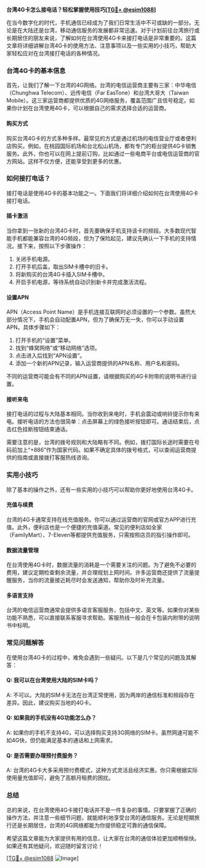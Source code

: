 **台湾4G卡怎么接电话？轻松掌握使用技巧[[TG💪+ @esim1088](https://t.me/s/esim1088)]**

在当今数字化的时代，手机通信已经成为了我们日常生活中不可或缺的一部分。无论是在大陆还是台湾，移动通信服务的发展都非常迅速。对于计划前往台湾旅行或长期居住的朋友来说，了解如何在台湾使用4G卡来接打电话是非常重要的。这篇文章将详细讲解台湾4G卡的使用方法、注意事项以及一些实用的小技巧，帮助大家轻松应对在台湾接打电话的各种情况。

### 台湾4G卡的基本信息

首先，让我们了解一下台湾的4G网络。台湾的电信运营商主要有三家：中华电信（Chunghwa Telecom）、远传电信（Far EasTone）和台湾大哥大（Taiwan Mobile）。这三家运营商都提供优质的4G网络服务，覆盖范围广且信号稳定。如果你计划在台湾使用4G卡，可以根据自己的需求选择合适的运营商。

#### 购买方式

购买台湾4G卡的方式多种多样。最常见的方式是通过机场的电信营业厅或者便利店购买。例如，在桃园国际机场和台北松山机场，都有专门的柜台提供4G卡销售服务。此外，你也可以在网上提前订购，比如通过一些电商平台或电信运营商的官方网站。这样不仅方便，还能享受到更多的优惠。

### 如何接打电话？

接打电话是使用4G卡的基本功能之一。下面我们将详细介绍如何在台湾使用4G卡接打电话。

#### 插卡激活

当你拿到一张新的台湾4G卡时，首先要确保手机支持该卡的频段。大多数现代智能手机都能兼容台湾的4G频段，但为了保险起见，建议先确认一下手机的支持情况。接下来，按照以下步骤操作：

1. 关闭手机电源。
2. 打开手机后盖，取出SIM卡槽中的旧卡。
3. 将新购买的台湾4G卡插入SIM卡槽中。
4. 开启手机电源，等待系统自动识别新卡并完成激活流程。

#### 设置APN

APN（Access Point Name）是手机连接互联网时必须设置的一个参数。虽然大部分情况下，手机会自动配置APN，但为了确保万无一失，你可以手动设置APN。具体步骤如下：

1. 打开手机的“设置”菜单。
2. 找到“蜂窝网络”或“移动网络”选项。
3. 点击进入后找到“APN设置”。
4. 添加一个新的APN记录，输入运营商提供的APN名称、用户名和密码。

不同的运营商可能会有不同的APN设置，请根据购买的4G卡附带的说明书进行设置。

#### 接听来电

接打电话的过程与大陆基本相同。当你收到来电时，手机会震动或响铃提示你有来电。接听电话的方法也很简单：点击屏幕上的绿色接听按钮即可。通话结束后，点击红色挂断按钮结束通话。

需要注意的是，台湾的拨号规则和大陆略有不同。例如，拨打国际长途时需要在号码前加上“+886”作为国家代码。如果不确定具体的拨号格式，可以查阅运营商提供的指南或直接拨打客服热线咨询。

### 实用小技巧

除了基本的操作之外，还有一些实用的小技巧可以帮助你更好地使用台湾4G卡。

#### 充值与续费

台湾的4G卡通常支持在线充值服务。你可以通过运营商的官网或官方APP进行充值。此外，便利店也是一个便捷的充值渠道。常见的便利店如全家（FamilyMart）、7-Eleven等都提供充值服务，只需按照店员的指引操作即可。

#### 数据流量管理

在台湾使用4G卡时，数据流量的消耗是一个需要关注的问题。为了避免不必要的费用，建议定期检查剩余流量，并合理规划上网时间。许多运营商还提供了流量提醒服务，当你的流量接近耗尽时会发送通知，帮助你及时补充流量。

#### 多语言支持

台湾的电信运营商通常会提供多语言客服服务，包括中文、英文等。如果你对某些功能不熟悉，可以直接联系客服寻求帮助。客服热线一般会在卡包装内附带的说明书中标明。

### 常见问题解答

在使用台湾4G卡的过程中，难免会遇到一些疑问。以下是几个常见的问题及其解答：

#### Q: 我可以在台湾使用大陆的SIM卡吗？
A: 不可以。大陆的SIM卡无法在台湾正常使用，因为两岸的通信标准和频段存在差异。因此，建议购买当地的4G卡。

#### Q: 如果我的手机没有4G功能怎么办？
A: 如果你的手机不支持4G，可以选择购买支持3G网络的SIM卡。虽然网速可能不如4G快，但仍能满足基本的通话和上网需求。

#### Q: 是否需要办理预付费服务？
A: 台湾的4G卡大多采用预付费模式，这种方式灵活且经济实惠。你只需根据实际使用量充值即可，避免了高额月租费的困扰。

### 总结

总的来说，在台湾使用4G卡接打电话并不是一件复杂的事情。只要掌握了正确的操作方法，并注意一些细节问题，就能顺利地享受台湾的通信服务。无论是短期旅行还是长期居住，台湾的4G网络都能为你提供稳定可靠的通信保障。

希望这篇文章能为大家提供有用的信息，让大家在台湾的通信体验更加顺畅愉快。如果还有其他疑问，欢迎随时留言讨论！

[[TG💪+ @esim1088](https://t.me/s/esim1088) ![Image](https://i.postimg.cc/4NQfJmqS/Snipaste-2025-05-13-00-14-12.png)]